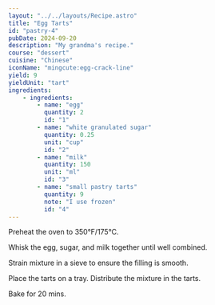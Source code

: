 ```yaml
---
layout: "../../layouts/Recipe.astro"
title: "Egg Tarts"
id: "pastry-4"
pubDate: 2024-09-20
description: "My grandma's recipe."
course: "dessert"
cuisine: "Chinese"
iconName: "mingcute:egg-crack-line"
yield: 9
yieldUnit: "tart"
ingredients:
    - ingredients:
        - name: "egg"
          quantity: 2
          id: "1"
        - name: "white granulated sugar"
          quantity: 0.25
          unit: "cup"
          id: "2"
        - name: "milk"
          quantity: 150
          unit: "ml"
          id: "3"
        - name: "small pastry tarts"
          quantity: 9
          note: "I use frozen"
          id: "4"
---
```

Preheat the oven to 350°F/175°C.

Whisk the <span class="ingredient" data-id="1">egg</span>, <span class="ingredient" data-id="2">sugar</span>, and <span class="ingredient" data-id="3">milk</span> together until well combined.

Strain mixture in a sieve to ensure the filling is smooth.

Place the <span class="ingredient" data-id="4">tarts</span> on a tray. Distribute the mixture in the tarts.

Bake for 20 mins.